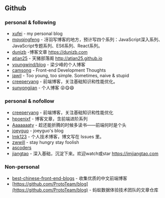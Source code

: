 ## Github

### personal & following

- [xufei](https://github.com/xufei/blog) - my personal blog
- [mqyqingfeng](https://github.com/mqyqingfeng/Blog) - 冴羽写博客的地方，预计写四个系列：JavaScript深入系列、JavaScript专题系列、ES6系列、React系列。
- [dunizb](https://github.com/dunizb/blog) -博客文章 https://dunizb.com
- [atian25](https://github.com/atian25/blog) - 天猪部落阁 http://atian25.github.io
- [youngwind/blog](https://github.com/youngwind/blog) - 梁少峰的个人博客
- [camsong](https://github.com/camsong/blog/issues) - Front-end Development Thoughts
- [jawil](https://github.com/jawil/blog/issues) - Too young, too simple. Sometimes, naive & stupid 
- [creeperyang](https://github.com/creeperyang/blog/issues/18) - 前端博客，关注基础知识和性能优化。
- [sunyongjian](https://github.com/sunyongjian/blog/issues) - 个人博客 :stuck_out_tongue_closed_eyes::yum::smile:

### personal & nofollow

- [creeperyang](https://github.com/creeperyang/blog/issues) - 前端博客，关注基础知识和性能优化
- [hpoenixf](https://github.com/hpoenixf/hpoenixf.github.io) - 博客文章，含前端进阶系列
- [Aaaaaaaty](https://github.com/Aaaaaaaty/blog) - 趁还能折腾的时候多读书——前端何时是个头
- [joeyguo](https://github.com/joeyguo/blog) - joeyguo's blog
- [lmk123](https://github.com/lmk123/blog/issues) - 个人技术博客，博文写在 Issues 里。
- [zwwill](https://github.com/zwwill/blog/issues) - stay hungry stay foolish
- [ascoders](https://github.com/ascoders/blog/issues) 
- [jiangtao](https://github.com/jiangtao/blog) - 深入基础，沉淀下来。欢迎watch或star https://imjiangtao.com

### Non-personal

- [best-chinese-front-end-blogs](https://github.com/FrankFang/best-chinese-front-end-blogs) - 收集优质的中文前端博客
- [https://github.com/ProtoTeam/blog](https://github.com/ProtoTeam/blog) - 蚂蚁数据体验技术团队的文章仓库 
